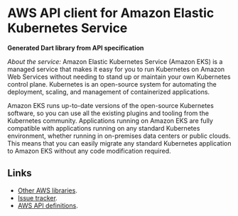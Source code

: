 # AWS API client for Amazon Elastic Kubernetes Service

**Generated Dart library from API specification**

*About the service:*
Amazon Elastic Kubernetes Service (Amazon EKS) is a managed service that
makes it easy for you to run Kubernetes on Amazon Web Services without
needing to stand up or maintain your own Kubernetes control plane.
Kubernetes is an open-source system for automating the deployment, scaling,
and management of containerized applications.

Amazon EKS runs up-to-date versions of the open-source Kubernetes software,
so you can use all the existing plugins and tooling from the Kubernetes
community. Applications running on Amazon EKS are fully compatible with
applications running on any standard Kubernetes environment, whether running
in on-premises data centers or public clouds. This means that you can easily
migrate any standard Kubernetes application to Amazon EKS without any code
modification required.

## Links

- [Other AWS libraries](https://github.com/agilord/aws_client/tree/master/generated).
- [Issue tracker](https://github.com/agilord/aws_client/issues).
- [AWS API definitions](https://github.com/aws/aws-sdk-js/tree/master/apis).
